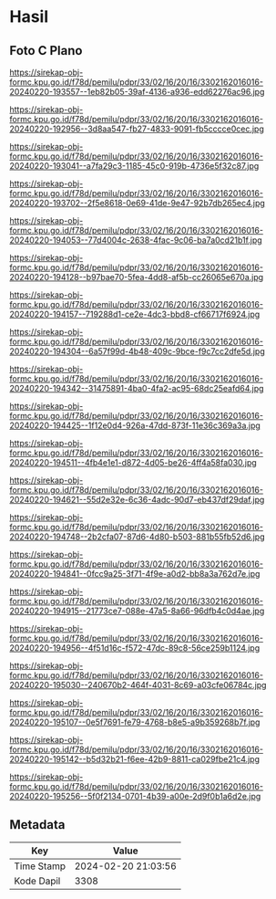 # Hasil

## Foto C Plano

https://sirekap-obj-formc.kpu.go.id/f78d/pemilu/pdpr/33/02/16/20/16/3302162016016-20240220-193557--1eb82b05-39af-4136-a936-edd62276ac96.jpg

https://sirekap-obj-formc.kpu.go.id/f78d/pemilu/pdpr/33/02/16/20/16/3302162016016-20240220-192956--3d8aa547-fb27-4833-9091-fb5cccce0cec.jpg

https://sirekap-obj-formc.kpu.go.id/f78d/pemilu/pdpr/33/02/16/20/16/3302162016016-20240220-193041--a7fa29c3-1185-45c0-919b-4736e5f32c87.jpg

https://sirekap-obj-formc.kpu.go.id/f78d/pemilu/pdpr/33/02/16/20/16/3302162016016-20240220-193702--2f5e8618-0e69-41de-9e47-92b7db265ec4.jpg

https://sirekap-obj-formc.kpu.go.id/f78d/pemilu/pdpr/33/02/16/20/16/3302162016016-20240220-194053--77d4004c-2638-4fac-9c06-ba7a0cd21b1f.jpg

https://sirekap-obj-formc.kpu.go.id/f78d/pemilu/pdpr/33/02/16/20/16/3302162016016-20240220-194128--b97bae70-5fea-4dd8-af5b-cc26065e670a.jpg

https://sirekap-obj-formc.kpu.go.id/f78d/pemilu/pdpr/33/02/16/20/16/3302162016016-20240220-194157--719288d1-ce2e-4dc3-bbd8-cf66717f6924.jpg

https://sirekap-obj-formc.kpu.go.id/f78d/pemilu/pdpr/33/02/16/20/16/3302162016016-20240220-194304--6a57f99d-4b48-409c-9bce-f9c7cc2dfe5d.jpg

https://sirekap-obj-formc.kpu.go.id/f78d/pemilu/pdpr/33/02/16/20/16/3302162016016-20240220-194342--31475891-4ba0-4fa2-ac95-68dc25eafd64.jpg

https://sirekap-obj-formc.kpu.go.id/f78d/pemilu/pdpr/33/02/16/20/16/3302162016016-20240220-194425--1f12e0d4-926a-47dd-873f-11e36c369a3a.jpg

https://sirekap-obj-formc.kpu.go.id/f78d/pemilu/pdpr/33/02/16/20/16/3302162016016-20240220-194511--4fb4e1e1-d872-4d05-be26-4ff4a58fa030.jpg

https://sirekap-obj-formc.kpu.go.id/f78d/pemilu/pdpr/33/02/16/20/16/3302162016016-20240220-194621--55d2e32e-6c36-4adc-90d7-eb437df29daf.jpg

https://sirekap-obj-formc.kpu.go.id/f78d/pemilu/pdpr/33/02/16/20/16/3302162016016-20240220-194748--2b2cfa07-87d6-4d80-b503-881b55fb52d6.jpg

https://sirekap-obj-formc.kpu.go.id/f78d/pemilu/pdpr/33/02/16/20/16/3302162016016-20240220-194841--0fcc9a25-3f71-4f9e-a0d2-bb8a3a762d7e.jpg

https://sirekap-obj-formc.kpu.go.id/f78d/pemilu/pdpr/33/02/16/20/16/3302162016016-20240220-194915--21773ce7-088e-47a5-8a66-96dfb4c0d4ae.jpg

https://sirekap-obj-formc.kpu.go.id/f78d/pemilu/pdpr/33/02/16/20/16/3302162016016-20240220-194956--4f51d16c-f572-47dc-89c8-56ce259b1124.jpg

https://sirekap-obj-formc.kpu.go.id/f78d/pemilu/pdpr/33/02/16/20/16/3302162016016-20240220-195030--240670b2-464f-4031-8c69-a03cfe06784c.jpg

https://sirekap-obj-formc.kpu.go.id/f78d/pemilu/pdpr/33/02/16/20/16/3302162016016-20240220-195107--0e5f7691-fe79-4768-b8e5-a9b359268b7f.jpg

https://sirekap-obj-formc.kpu.go.id/f78d/pemilu/pdpr/33/02/16/20/16/3302162016016-20240220-195142--b5d32b21-f6ee-42b9-8811-ca029fbe21c4.jpg

https://sirekap-obj-formc.kpu.go.id/f78d/pemilu/pdpr/33/02/16/20/16/3302162016016-20240220-195256--5f0f2134-0701-4b39-a00e-2d9f0b1a6d2e.jpg


## Metadata

| Key        | Value               |
| ---------- | ------------------- |
| Time Stamp | 2024-02-20 21:03:56 |
| Kode Dapil | 3308                |



